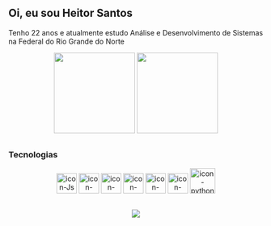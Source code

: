   ## Oi, eu sou Heitor Santos
 <p> Tenho 22 anos e
  atualmente estudo Análise e Desenvolvimento de Sistemas na Federal do Rio Grande do Norte </p>
<div align='center'> 
  <img height="160em" src="https://github-readme-stats.vercel.app/api?username=heitor-coelho&show_icons=true&theme=tokyonight"/>
  <img height="160em" src="https://github-readme-stats.vercel.app/api/top-langs/?username=heitor-coelho&layout=compact&theme=tokyonight&count_private=true"/>
</div>

##
### Tecnologias
<div align="center">
  <img height="40px" width="40px" src="https://cdn.jsdelivr.net/gh/devicons/devicon/icons/javascript/javascript-original.svg" alt="icon-Js"/>
  <img height="40px" width="40px" src="https://cdn.jsdelivr.net/gh/devicons/devicon/icons/html5/html5-plain-wordmark.svg" alt="icon-Html"/>
  <img height="40px" width="40px" src="https://cdn.jsdelivr.net/gh/devicons/devicon/icons/css3/css3-original-wordmark.svg" alt="icon-Css"/>
  <img height="40px" width="40px" src="https://cdn.jsdelivr.net/gh/devicons/devicon/icons/mongodb/mongodb-original-wordmark.svg"  alt="icon-mongodb"/>
  <img height="40px" width="40px" src="https://cdn.jsdelivr.net/gh/devicons/devicon/icons/mysql/mysql-original-wordmark.svg"  alt="icon-mysql"/>
   <img height="40px" width="40px" src="https://cdn.jsdelivr.net/gh/devicons/devicon/icons/docker/docker-original-wordmark.svg"  alt="icon-docker"/>
   <img height="50px" width="50px" src="https://cdn.jsdelivr.net/gh/devicons/devicon/icons/python/python-original.svg"  alt="icon-python"/>
</div>

##

<div align="center">
<a href="https://www.linkedin.com/in/heitor-coelho-60772916b/">
<img src="https://img.shields.io/badge/LinkedIn-0077B5?style=for-the-badge&logo=linkedin&logoColor=white"/>
</a>
</div>

##


